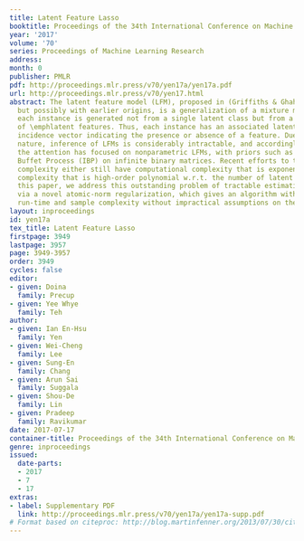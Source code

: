 ```yaml
---
title: Latent Feature Lasso
booktitle: Proceedings of the 34th International Conference on Machine Learning
year: '2017'
volume: '70'
series: Proceedings of Machine Learning Research
address: 
month: 0
publisher: PMLR
pdf: http://proceedings.mlr.press/v70/yen17a/yen17a.pdf
url: http://proceedings.mlr.press/v70/yen17.html
abstract: The latent feature model (LFM), proposed in (Griffiths & Ghahramani, 2005),
  but possibly with earlier origins, is a generalization of a mixture model, where
  each instance is generated not from a single latent class but from a combination
  of \emphlatent features. Thus, each instance has an associated latent binary feature
  incidence vector indicating the presence or absence of a feature. Due to its combinatorial
  nature, inference of LFMs is considerably intractable, and accordingly, most of
  the attention has focused on nonparametric LFMs, with priors such as the Indian
  Buffet Process (IBP) on infinite binary matrices. Recent efforts to tackle this
  complexity either still have computational complexity that is exponential, or sample
  complexity that is high-order polynomial w.r.t. the number of latent features. In
  this paper, we address this outstanding problem of tractable estimation of LFMs
  via a novel atomic-norm regularization, which gives an algorithm with polynomial
  run-time and sample complexity without impractical assumptions on the data distribution.
layout: inproceedings
id: yen17a
tex_title: Latent Feature Lasso
firstpage: 3949
lastpage: 3957
page: 3949-3957
order: 3949
cycles: false
editor:
- given: Doina
  family: Precup
- given: Yee Whye
  family: Teh
author:
- given: Ian En-Hsu
  family: Yen
- given: Wei-Cheng
  family: Lee
- given: Sung-En
  family: Chang
- given: Arun Sai
  family: Suggala
- given: Shou-De
  family: Lin
- given: Pradeep
  family: Ravikumar
date: 2017-07-17
container-title: Proceedings of the 34th International Conference on Machine Learning
genre: inproceedings
issued:
  date-parts:
  - 2017
  - 7
  - 17
extras:
- label: Supplementary PDF
  link: http://proceedings.mlr.press/v70/yen17a/yen17a-supp.pdf
# Format based on citeproc: http://blog.martinfenner.org/2013/07/30/citeproc-yaml-for-bibliographies/
---
```


